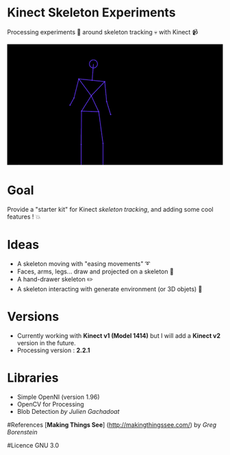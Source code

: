 # Kinect Skeleton Experiments
Processing experiments 💭 around skeleton tracking 💀 with Kinect 📹

![Dancing Skeleton](/data/skeleton_v1.gif)

# Goal
Provide a "starter kit" for Kinect *skeleton tracking*, and adding some cool features ! 💥

# Ideas
- A skeleton moving with "easing movements" ➰
- Faces, arms, legs... draw and projected on a skeleton 👹
- A hand-drawer skeleton ✏️
- A skeleton interacting with generate environment (or 3D objets) 🙌

# Versions
- Currently working with **Kinect v1 (Model 1414)** but I will add a **Kinect v2** version in the future.
- Processing version : **2.2.1**

# Libraries
- Simple OpenNI (version 1.96)
- OpenCV for Processing
- Blob Detection *by Julien Gachadoat*

#References
[**Making Things See**] (http://makingthingssee.com/) by *Greg Borenstein* 

#Licence
GNU 3.0
